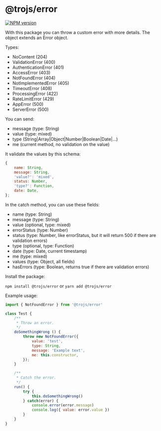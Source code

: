 # @trojs/error

[![NPM version][npm-image]][npm-url]

With this package you can throw a custom error with more details.
The object extends an Error object.

Types:

 * NoContent (204)
 * ValidationError (400)
 * AuthenticationError (401)
 * AccessError (403)
 * NotFoundError (404)
 * NotImplementedError (405)
 * TimeoutError (408)
 * ProcessingError (422)
 * RateLimitError (429)
 * AppError (500)
 * ServerError (500)

You can send:

 * message (type: String)
 * value (type: mixed)
 * type (String|Array|Object|Number|Boolean|Date|...)
 * me (current method, no validation on the value)

It validate the values by this schema:
```javascript
{
    name: String,
    message: String,
    'value?': 'mixed',
    status: Number,
    'type?': Function,
    date: Date,
};
```

In the catch method, you can use these fields:

 * name (type: String)
 * message (type: String)
 * value (optional, type: mixed)
 * errorStatus (type: Number)
 * status (type: Number, like errorStatus, but it will return 500 if there are validation errors)
 * type (optional, type: Function)
 * date (type: Date, current timestamp)
 * me (type: mixed)
 * values (type: Object, all fields)
 * hasErrors (type: Boolean, returns true if there are validation errors)

Install the package:

`npm install @trojs/error`
or
`yarn add @trojs/error`

Example usage:

```javascript
import { NotFoundError } from '@trojs/error'

class Test {
    /**
     * Throw an error.
     */
    doSomethingWrong () {
        throw new NotFoundError({
            value: 'test',
            type: String,
            message: 'Example text',
            me: this.constructor,
        });
    }

    /**
     * Catch the error.
     */
    run() {
        try {
            this.doSomethingWrong()
        } catch(error) {
            console.error(error.message)
            console.log({ value: error.value })
        }
    }
}

```

[npm-url]: https://www.npmjs.com/package/@trojs/error
[npm-image]: https://img.shields.io/npm/v/@trojs/error.svg
